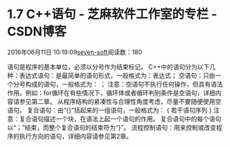 
# 1.7 C++语句 -  芝麻软件工作室的专栏 - CSDN博客


2016年06月11日 10:19:09[seven-soft](https://me.csdn.net/softn)阅读数：180


语句是程序的基本单位，必须以分号作为结束标记。
C++中的语句分为以下几种：表达式语句：是最简单的语句形式，一般格式为：表达式；
空语句：只由一个分号构成的语句，一般格式为： ；
注意：空语句不执行任何操作，但具有语法作用。例如：for循环在有些情况下，循环体或者循环判别条件是空语句，详细内容请参见第二章。
从程序结构的紧凑性与合理性角度考虑，尽量不要随便使用空语句。
复合语句：由“{}”括起来的一组语句，一般格式为： { 若干语句序列 }
注意：复合语句描述一个块，在语法上起一个语句的作用。
复合语句中的每个语句以“；”结束，而整个复合语句的结束符为“}”。
流程控制语句：用来控制或改变程序的执行方向的语句，详细内容请参见第2章。

